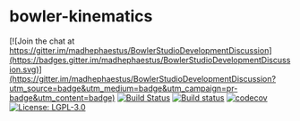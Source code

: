 # bowler-kinematics

[![Join the chat at https://gitter.im/madhephaestus/BowlerStudioDevelopmentDiscussion](https://badges.gitter.im/madhephaestus/BowlerStudioDevelopmentDiscussion.svg)](https://gitter.im/madhephaestus/BowlerStudioDevelopmentDiscussion?utm_source=badge&utm_medium=badge&utm_campaign=pr-badge&utm_content=badge)
[![Build Status](https://travis-ci.org/CommonWealthRobotics/bowler-kinematics.svg?branch=master)](https://travis-ci.org/CommonWealthRobotics/bowler-kinematics)
[![Build status](https://ci.appveyor.com/api/projects/status/69ryb38xhj0ckbru?svg=true)](https://ci.appveyor.com/project/Octogonapus/bowler-kinematics)
[![codecov](https://codecov.io/gh/CommonWealthRobotics/bowler-kinematics/branch/master/graph/badge.svg)](https://codecov.io/gh/CommonWealthRobotics/bowler-kinematics)
[![License: LGPL-3.0](https://img.shields.io/github/license/CommonWealthRobotics/bowler-kinematics.svg)](https://img.shields.io/github/license/CommonWealthRobotics/bowler-kinematics.svg)
